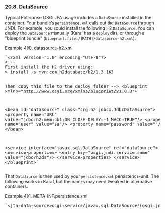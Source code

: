 ### 20.8. DataSource

<div class="paragraph">

Typical Enterprise OSGi JPA usage includes a `DataSource` installed in the container.
Your bundle&#8217;s `persistence.xml` calls out the `DataSource` through JNDI.
For example, you could install the following H2 `DataSource`.
You can deploy the `DataSource` manually (Karaf has a `deploy` dir), or through a "blueprint bundle" (`blueprint:file:/[PATH]/datasource-h2.xml`).

</div>
<div class="exampleblock">
<div class="title">Example 490. datasource-h2.xml</div>
<div class="content">
<div class="listingblock">
<div class="content">
<pre class="prettyprint highlight">`&lt;?xml version="1.0" encoding="UTF-8"?&gt;
&lt;!--
First install the H2 driver using:
&gt; install -s mvn:com.h2database/h2/1.3.163

Then copy this file to the deploy folder
--&gt;
&lt;blueprint xmlns="http://www.osgi.org/xmlns/blueprint/v1.0.0"&gt;

&lt;bean id="dataSource" class="org.h2.jdbcx.JdbcDataSource"&gt;
&lt;property name="URL" value="jdbc:h2:mem:db1;DB_CLOSE_DELAY=-1;MVCC=TRUE"/&gt;
&lt;property name="user" value="sa"/&gt;
&lt;property name="password" value=""/&gt;
&lt;/bean&gt;

&lt;service interface="javax.sql.DataSource" ref="dataSource"&gt;
&lt;service-properties&gt;
&lt;entry key="osgi.jndi.service.name" value="jdbc/h2ds"/&gt;
&lt;/service-properties&gt;
&lt;/service&gt;
&lt;/blueprint&gt;`</pre>
</div>
</div>
</div>
</div>
<div class="paragraph">

That `DataSource` is then used by your `persistence.xml` persistence-unit. The following works in Karaf, but the names may need tweaked in alternative containers.

</div>
<div class="exampleblock">
<div class="title">Example 491. META-INF/persistence.xml</div>
<div class="content">
<div class="listingblock">
<div class="content">
<pre class="prettyprint highlight">`&lt;jta-data-source&gt;osgi:service/javax.sql.DataSource/(osgi.jndi.service.name=jdbc/h2ds)&lt;/jta-data-source&gt;`</pre>
</div>
</div>
</div>
</div>
</div>
<div class="sect2">